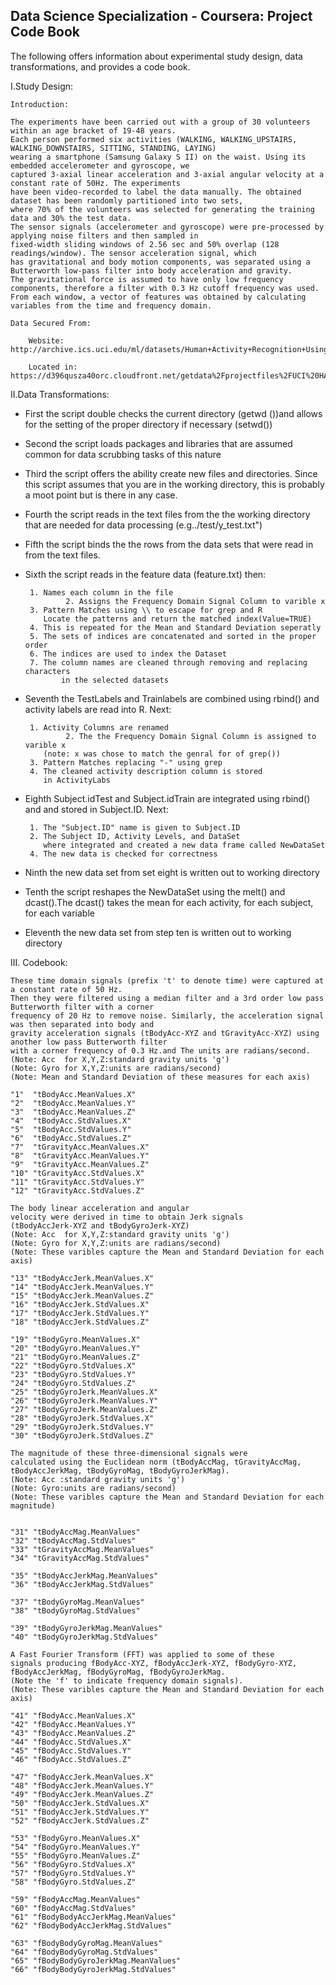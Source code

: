 ## Data Science Specialization - Coursera: Project Code Book


The following offers information about experimental study design, data transformations, and provides a code book.

I.Study Design:
	
	Introduction:

	The experiments have been carried out with a group of 30 volunteers within an age bracket of 19-48 years. 
	Each person performed six activities (WALKING, WALKING_UPSTAIRS, WALKING_DOWNSTAIRS, SITTING, STANDING, LAYING) 
	wearing a smartphone (Samsung Galaxy S II) on the waist. Using its embedded accelerometer and gyroscope, we 
	captured 3-axial linear acceleration and 3-axial angular velocity at a constant rate of 50Hz. The experiments 
	have been video-recorded to label the data manually. The obtained dataset has been randomly partitioned into two sets, 
	where 70% of the volunteers was selected for generating the training data and 30% the test data. 
	The sensor signals (accelerometer and gyroscope) were pre-processed by applying noise filters and then sampled in 
	fixed-width sliding windows of 2.56 sec and 50% overlap (128 readings/window). The sensor acceleration signal, which 
	has gravitational and body motion components, was separated using a Butterworth low-pass filter into body acceleration and gravity. 
	The gravitational force is assumed to have only low frequency components, therefore a filter with 0.3 Hz cutoff frequency was used. 
	From each window, a vector of features was obtained by calculating variables from the time and frequency domain. 

	Data Secured From: 

 		Website:    http://archive.ics.uci.edu/ml/datasets/Human+Activity+Recognition+Using+Smartphones 

		Located in: https://d396qusza40orc.cloudfront.net/getdata%2Fprojectfiles%2FUCI%20HAR%20Dataset.zip 
	
	
II.Data Transformations:

-  First the script double checks the current directory (getwd ())and 
   allows for the setting of the proper directory if necessary (setwd())    
         
-  Second the script loads packages and libraries that are assumed
   common for data scrubbing tasks of this nature

-  Third the script offers the ability create new files and 
   directories. Since this script assumes that you are in the 
   working directory, this is probably a moot point but is there
   in any case.

-  Fourth the script reads in the text files from the the working
   directory that are needed for data processing (e.g../test/y_test.txt")
 
-  Fifth the script binds the the rows from the data sets that 
   were read in from the text files.

-  Sixth the script reads in the feature data (feature.txt) then:

		1. Names each column in the file
                2. Assigns the Frequency Domain Signal Column to varible x
		3. Pattern Matches using \\ to escape for grep and R
		   Locate the patterns and return the matched index(Value=TRUE)
		4. This is repeated for the Mean and Standard Deviation seperatly
		5. The sets of indices are concatenated and sorted in the proper order
		6. The indices are used to index the Dataset 
		7. The column names are cleaned through removing and replacing characters
	           in the selected datasets
 
-  Seventh the TestLabels and Trainlabels are combined
   using rbind() and activity labels are read into R. Next:

 	 	1. Activity Columns are renamed
                2. The the Frequency Domain Signal Column is assigned to varible x
		   (note: x was chose to match the genral for of grep())
		3. Pattern Matches replacing "-" using grep
		4. The cleaned activity description column is stored 
		   in ActivityLabs

-  Eighth Subject.idTest and Subject.idTrain are integrated 
   using rbind() and and stored in Subject.ID. Next:

 	 	1. The "Subject.ID" name is given to Subject.ID
		2. The Subject ID, Activity Levels, and DataSet
		   where integrated and created a new data frame called NewDataSet
		4. The new data is checked for correctness
		
-  Ninth the new data set from set eight is written out to working directory


-  Tenth the script reshapes the NewDataSet using the melt() and dcast().The dcast() takes
   the mean for each activity, for each subject, for each variable

-  Eleventh the new data set from step ten is written out to working directory

    
III. Codebook: 

	
	These time domain signals (prefix 't' to denote time) were captured at a constant rate of 50 Hz. 
	Then they were filtered using a median filter and a 3rd order low pass Butterworth filter with a corner 
	frequency of 20 Hz to remove noise. Similarly, the acceleration signal was then separated into body and 
	gravity acceleration signals (tBodyAcc-XYZ and tGravityAcc-XYZ) using another low pass Butterworth filter 
	with a corner frequency of 0.3 Hz.and The units are radians/second. 
	(Note: Acc  for X,Y,Z:standard gravity units 'g')
	(Note: Gyro for X,Y,Z:units are radians/second) 
	(Note: Mean and Standard Deviation of these measures for each axis)
	
	"1"  "tBodyAcc.MeanValues.X"
	"2"  "tBodyAcc.MeanValues.Y"
	"3"  "tBodyAcc.MeanValues.Z"
	"4"  "tBodyAcc.StdValues.X"
	"5"  "tBodyAcc.StdValues.Y"
	"6"  "tBodyAcc.StdValues.Z"
	"7"  "tGravityAcc.MeanValues.X"
	"8"  "tGravityAcc.MeanValues.Y"
	"9"  "tGravityAcc.MeanValues.Z"
	"10" "tGravityAcc.StdValues.X"
	"11" "tGravityAcc.StdValues.Y"
	"12" "tGravityAcc.StdValues.Z"

	The body linear acceleration and angular 
	velocity were derived in time to obtain Jerk signals 
	(tBodyAccJerk-XYZ and tBodyGyroJerk-XYZ)
	(Note: Acc  for X,Y,Z:standard gravity units 'g')
	(Note: Gyro for X,Y,Z:units are radians/second) 
	(Note: These varibles capture the Mean and Standard Deviation for each axis)

	"13" "tBodyAccJerk.MeanValues.X"
	"14" "tBodyAccJerk.MeanValues.Y"
	"15" "tBodyAccJerk.MeanValues.Z"
	"16" "tBodyAccJerk.StdValues.X"
	"17" "tBodyAccJerk.StdValues.Y"
	"18" "tBodyAccJerk.StdValues.Z"
	
	"19" "tBodyGyro.MeanValues.X"
	"20" "tBodyGyro.MeanValues.Y"
	"21" "tBodyGyro.MeanValues.Z"
	"22" "tBodyGyro.StdValues.X"
	"23" "tBodyGyro.StdValues.Y"
	"24" "tBodyGyro.StdValues.Z"
	"25" "tBodyGyroJerk.MeanValues.X"
	"26" "tBodyGyroJerk.MeanValues.Y"
	"27" "tBodyGyroJerk.MeanValues.Z"
	"28" "tBodyGyroJerk.StdValues.X"
	"29" "tBodyGyroJerk.StdValues.Y"
	"30" "tBodyGyroJerk.StdValues.Z"
	
 	The magnitude of these three-dimensional signals were 
	calculated using the Euclidean norm (tBodyAccMag, tGravityAccMag, 
	tBodyAccJerkMag, tBodyGyroMag, tBodyGyroJerkMag). 
	(Note: Acc :standard gravity units 'g')
	(Note: Gyro:units are radians/second) 
	(Note: These varibles capture the Mean and Standard Deviation for each magnitude)

	
	"31" "tBodyAccMag.MeanValues"
	"32" "tBodyAccMag.StdValues"
	"33" "tGravityAccMag.MeanValues"
	"34" "tGravityAccMag.StdValues"
	
	"35" "tBodyAccJerkMag.MeanValues"
	"36" "tBodyAccJerkMag.StdValues"
	
	"37" "tBodyGyroMag.MeanValues"
	"38" "tBodyGyroMag.StdValues"
	
	"39" "tBodyGyroJerkMag.MeanValues"
	"40" "tBodyGyroJerkMag.StdValues"
	
	A Fast Fourier Transform (FFT) was applied to some of these 
	signals producing fBodyAcc-XYZ, fBodyAccJerk-XYZ, fBodyGyro-XYZ, 
	fBodyAccJerkMag, fBodyGyroMag, fBodyGyroJerkMag. 
	(Note the 'f' to indicate frequency domain signals). 
	(Note: These varibles capture the Mean and Standard Deviation for each axis)

	"41" "fBodyAcc.MeanValues.X"
	"42" "fBodyAcc.MeanValues.Y"
	"43" "fBodyAcc.MeanValues.Z"
	"44" "fBodyAcc.StdValues.X"
	"45" "fBodyAcc.StdValues.Y"
	"46" "fBodyAcc.StdValues.Z"
	
	"47" "fBodyAccJerk.MeanValues.X"
	"48" "fBodyAccJerk.MeanValues.Y"
	"49" "fBodyAccJerk.MeanValues.Z"
	"50" "fBodyAccJerk.StdValues.X"
	"51" "fBodyAccJerk.StdValues.Y"
	"52" "fBodyAccJerk.StdValues.Z"
	
	"53" "fBodyGyro.MeanValues.X"
	"54" "fBodyGyro.MeanValues.Y"
	"55" "fBodyGyro.MeanValues.Z"
	"56" "fBodyGyro.StdValues.X"
	"57" "fBodyGyro.StdValues.Y"
	"58" "fBodyGyro.StdValues.Z"
	
	"59" "fBodyAccMag.MeanValues"
	"60" "fBodyAccMag.StdValues"
	"61" "fBodyBodyAccJerkMag.MeanValues"
	"62" "fBodyBodyAccJerkMag.StdValues"
	
	"63" "fBodyBodyGyroMag.MeanValues"
	"64" "fBodyBodyGyroMag.StdValues"
	"65" "fBodyBodyGyroJerkMag.MeanValues"
	"66" "fBodyBodyGyroJerkMag.StdValues"